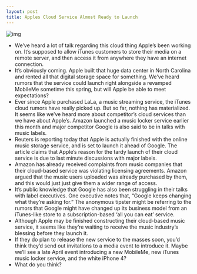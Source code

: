 ```yaml
---
layout: post
title: Apples Cloud Service Almost Ready to Launch
---
```

![img](http://media.idownloadblog.com/wp-content/uploads/2011/04/cloudy-apple-e1303418958186.jpg)
* We’ve heard a lot of talk regarding this cloud thing Apple’s been working on. It’s supposed to allow iTunes customers to store their media on a remote server, and then access it from anywhere they have an internet connection.
* It’s obviously coming. Apple built that huge data center in North Carolina and rented all that digital storage space for something. We’ve heard rumors that the service could launch right alongside a revamped MobileMe sometime this spring, but will Apple be able to meet expectations?
* Ever since Apple purchased LaLa, a music streaming service, the iTunes cloud rumors have really picked up. But so far, nothing has materialized. It seems like we’ve heard more about competitor’s cloud services than we have about Apple’s. Amazon launched a music locker service earlier this month and major competitor Google is also said to be in talks with music labels.
* Reuters is reporting today that Apple is actually finished with the online music storage service, and is set to launch it ahead of Google. The article claims that Apple’s reason for the tardy launch of their cloud service is due to last minute discussions with major labels.
* Amazon has already received complaints from music companies that their cloud-based service was violating licensing agreements. Amazon argued that the music users uploaded was already purchased by them, and this would just just give them a wider range of access.
* It’s public knowledge that Google has also been struggling in their talks with label executives. One executive notes that, “Google keeps changing what they’re asking for.” The anonymous tipster might be referring to the rumors that Google might have changed up its business model from an iTunes-like store to a subscription-based ‘all you can eat’ service.
* Although Apple may be finished constructing their cloud-based music service, it seems like they’re waiting to receive the music industry’s blessing before they launch it.
* If they do plan to release the new service to the masses soon, you’d think they’d send out invitations to a media event to introduce it. Maybe we’ll see a late April event introducing a new MobileMe, new iTunes music locker service, and the white iPhone 4?
* What do you think?

